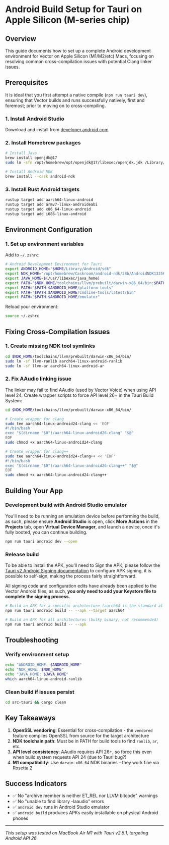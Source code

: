 # Android Build Setup for Tauri on Apple Silicon (M-series chip)

## Overview
This guide documents how to set up a complete Android development environment for Vector on Apple Silicon (M1/M2/etc) Macs, focusing on resolving common cross-compilation issues with potential Clang linker issues.

## Prerequisites

It is ideal that you first attempt a native compile (`npm run tauri dev`), ensuring that Vector builds and runs successfully natively, first and foremost; prior to moving on to cross-compiling.

### 1. Install Android Studio
Download and install from [developer.android.com](https://developer.android.com/studio)

### 2. Install Homebrew packages
```bash
# Install Java
brew install openjdk@17
sudo ln -sfn /opt/homebrew/opt/openjdk@17/libexec/openjdk.jdk /Library/Java/JavaVirtualMachines/openjdk-17.jdk

# Install Android NDK
brew install --cask android-ndk
```

### 3. Install Rust Android targets
```bash
rustup target add aarch64-linux-android
rustup target add armv7-linux-androideabi
rustup target add x86_64-linux-android
rustup target add i686-linux-android
```

## Environment Configuration

### 1. Set up environment variables
Add to `~/.zshrc`:

```bash
# Android Development Environment for Tauri
export ANDROID_HOME="$HOME/Library/Android/sdk"
export NDK_HOME="/opt/homebrew/Caskroom/android-ndk/28b/AndroidNDK13356709.app/Contents/NDK"
export JAVA_HOME=$(/usr/libexec/java_home)
export PATH="$NDK_HOME/toolchains/llvm/prebuilt/darwin-x86_64/bin:$PATH"
export PATH="$PATH:$ANDROID_HOME/platform-tools"
export PATH="$PATH:$ANDROID_HOME/cmdline-tools/latest/bin"
export PATH="$PATH:$ANDROID_HOME/emulator"
```

Reload your environment:
```bash
source ~/.zshrc
```

## Fixing Cross-Compilation Issues

### 1. Create missing NDK tool symlinks
```bash
cd $NDK_HOME/toolchains/llvm/prebuilt/darwin-x86_64/bin/
sudo ln -sf llvm-ranlib aarch64-linux-android-ranlib
sudo ln -sf llvm-ar aarch64-linux-android-ar
```

### 2. Fix AAudio linking issue
The linker may fail to find AAudio (used by Vector Voice) when using API level 24. Create wrapper scripts to force API level 26+ in the Tauri Build System:

```bash
cd $NDK_HOME/toolchains/llvm/prebuilt/darwin-x86_64/bin/

# Create wrapper for clang
sudo tee aarch64-linux-android24-clang << 'EOF'
#!/bin/bash
exec "$(dirname "$0")/aarch64-linux-android26-clang" "$@"
EOF
sudo chmod +x aarch64-linux-android24-clang

# Create wrapper for clang++
sudo tee aarch64-linux-android24-clang++ << 'EOF'
#!/bin/bash
exec "$(dirname "$0")/aarch64-linux-android26-clang++" "$@"
EOF
sudo chmod +x aarch64-linux-android24-clang++
```

## Building Your App

### Development build with Android Studio emulator

You'll need to be running an emulation device before performing the build, as such, please ensure **Android Studio** is open, click **More Actions** in the **Projects** tab, open **Virtual Device Manager**, and launch a device, once it's fully booted, you can continue building.

```bash
npm run tauri android dev --open
```

### Release build

To be able to install the APK, you'll need to Sign the APK, please follow the [Tauri v2 Android Signing documentation](https://tauri.app/distribute/sign/android/) to configure APK signing, it is possible to self-sign, making the process fairly straightforward.

All signing code and configuration edits have already been applied to the Vector Android files, as such, **you only need to add your Keystore file to complete the signing process.**

```bash
# Build an APK for a specific architecture (aarch64 is the standard at >95% adoption, thus, the recommended APK arch)
npm run tauri android build -- --apk --target aarch64

# Build an APK for all architectures (bulky binary, not recommended)
npm run tauri android build -- --apk
```

## Troubleshooting

### Verify environment setup
```bash
echo "ANDROID_HOME: $ANDROID_HOME"
echo "NDK_HOME: $NDK_HOME"
echo "JAVA_HOME: $JAVA_HOME"
which aarch64-linux-android-ranlib
```

### Clean build if issues persist
```bash
cd src-tauri && cargo clean
```

## Key Takeaways

1. **OpenSSL vendoring**: Essential for cross-compilation - the `vendored` feature compiles OpenSSL from source for the target architecture
2. **NDK toolchain path**: Must be in PATH for build tools to find `ranlib`, `ar`, etc.
3. **API level consistency**: AAudio requires API 26+, so force this even when build system requests API 24 (due to Tauri bug?)
4. **M1 compatibility**: Use `darwin-x86_64` NDK binaries - they work fine via Rosetta 2

## Success Indicators
- ✅ No "archive member is neither ET_REL nor LLVM bitcode" warnings
- ✅ No "unable to find library -laaudio" errors
- ✅ `android dev` runs in Android Studio emulator
- ✅ `android build` produces APKs easily installable on physical Android phones

---

*This setup was tested on MacBook Air M1 with Tauri v2.5.1, targeting Android API 26*